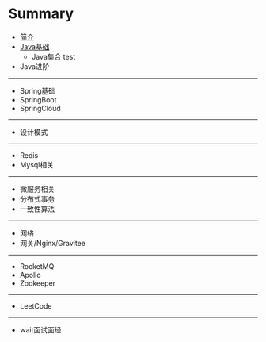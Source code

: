 # Summary

* [简介](README.md)
* [Java基础](JavaBasic/README.md)
    * Java集合 test
* Java进阶

-----
* Spring基础
* SpringBoot
* SpringCloud

-----
* 设计模式

-----
* Redis
* Mysql相关

-----
* 微服务相关
* 分布式事务
* 一致性算法

-----
* 网络
* 网关/Nginx/Gravitee

-----
* RocketMQ
* Apollo
* Zookeeper

-----
* LeetCode

-----
* wait面试面经

